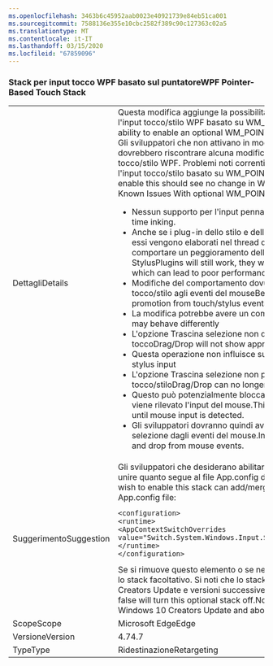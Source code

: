 ```yaml
---
ms.openlocfilehash: 3463b6c45952aab0023e40921739e84eb51ca001
ms.sourcegitcommit: 7588136e355e10cbc2582f389c90c127363c02a5
ms.translationtype: MT
ms.contentlocale: it-IT
ms.lasthandoff: 03/15/2020
ms.locfileid: "67859096"
---
```

### <a name="wpf-pointer-based-touch-stack"></a><span data-ttu-id="d7127-101">Stack per input tocco WPF basato sul puntatore</span><span class="sxs-lookup"><span data-stu-id="d7127-101">WPF Pointer-Based Touch Stack</span></span>

|   |   |
|---|---|
|<span data-ttu-id="d7127-102">Dettagli</span><span class="sxs-lookup"><span data-stu-id="d7127-102">Details</span></span>|<span data-ttu-id="d7127-103">Questa modifica aggiunge la possibilità di attivare uno stack facoltativo per l'input tocco/stilo WPF basato su WM_POINTER.</span><span class="sxs-lookup"><span data-stu-id="d7127-103">This change adds the ability to enable an optional WM_POINTER based WPF touch/stylus stack.</span></span>  <span data-ttu-id="d7127-104">Gli sviluppatori che non attivano in modo esplicito questo supporto non dovrebbero riscontrare alcuna modifica nel comportamento dell'input tocco/stilo WPF. Problemi noti correnti relativi allo stack facoltativo per l'input tocco/stilo basato su WM_POINTER:</span><span class="sxs-lookup"><span data-stu-id="d7127-104">Developers that do not explicitly enable this should see no change in WPF touch/stylus behavior.Current Known Issues With optional WM_POINTER based touch/stylus stack:</span></span><ul><li><span data-ttu-id="d7127-105">Nessun supporto per l'input penna in tempo reale.</span><span class="sxs-lookup"><span data-stu-id="d7127-105">No support for real-time inking.</span></span></li><li><span data-ttu-id="d7127-106">Anche se i plug-in dello stilo e dell'input penna continuano a funzionare, essi vengono elaborati nel thread dell'interfaccia utente, il che può comportare un peggioramento delle prestazioni.</span><span class="sxs-lookup"><span data-stu-id="d7127-106">While inking and StylusPlugins will still work, they will be processed on the UI Thread which can lead to poor performance.</span></span></li><li><span data-ttu-id="d7127-107">Modifiche del comportamento dovute alla promozione da eventi di tocco/stilo agli eventi del mouse</span><span class="sxs-lookup"><span data-stu-id="d7127-107">Behavioral changes due to changes in promotion from touch/stylus events to mouse events</span></span></li><li><span data-ttu-id="d7127-108">La modifica potrebbe avere un comportamento diverso</span><span class="sxs-lookup"><span data-stu-id="d7127-108">Manipulation may behave differently</span></span></li><li><span data-ttu-id="d7127-109">L'opzione Trascina selezione non dà la risposta appropriata per l'input tocco</span><span class="sxs-lookup"><span data-stu-id="d7127-109">Drag/Drop will not show appropriate feedback for touch input</span></span></li><li><span data-ttu-id="d7127-110">Questa operazione non influisce sull'input dello stilo</span><span class="sxs-lookup"><span data-stu-id="d7127-110">This does not affect stylus input</span></span></li><li><span data-ttu-id="d7127-111">L'opzione Trascina selezione non può essere avviata per gli eventi di tocco/stilo</span><span class="sxs-lookup"><span data-stu-id="d7127-111">Drag/Drop can no longer be initiated on touch/stylus events</span></span></li><li><span data-ttu-id="d7127-112">Questo può potenzialmente bloccare l'applicazione fino a quando non viene rilevato l'input del mouse.</span><span class="sxs-lookup"><span data-stu-id="d7127-112">This can potentially hang the application until mouse input is detected.</span></span></li><li><span data-ttu-id="d7127-113">Gli sviluppatori dovranno quindi avviare l'opzione di trascinamento della selezione dagli eventi del mouse.</span><span class="sxs-lookup"><span data-stu-id="d7127-113">Instead, developers should initiate drag and drop from mouse events.</span></span></li></ul>|
|<span data-ttu-id="d7127-114">Suggerimento</span><span class="sxs-lookup"><span data-stu-id="d7127-114">Suggestion</span></span>|<span data-ttu-id="d7127-115">Gli sviluppatori che desiderano abilitare questo stack possono aggiungere o unire quanto segue al file App.config dell'applicazione:</span><span class="sxs-lookup"><span data-stu-id="d7127-115">Developers who wish to enable this stack can add/merge the following to their application's App.config file:</span></span><pre><code class="lang-xml">&lt;configuration&gt;&#13;&#10;&lt;runtime&gt;&#13;&#10;&lt;AppContextSwitchOverrides value=&quot;Switch.System.Windows.Input.Stylus.EnablePointerSupport=true&quot;/&gt;&#13;&#10;&lt;/runtime&gt;&#13;&#10;&lt;/configuration&gt;&#13;&#10;</code></pre><span data-ttu-id="d7127-116">Se si rimuove questo elemento o se ne imposta il valore su False si disattiva lo stack facoltativo. Si noti che lo stack è disponibile solo in Windows 10 Creators Update e versioni successive.</span><span class="sxs-lookup"><span data-stu-id="d7127-116">Removing this or setting the value to false will turn this optional stack off.Note that this stack is available only on Windows 10 Creators Update and above.</span></span>|
|<span data-ttu-id="d7127-117">Scope</span><span class="sxs-lookup"><span data-stu-id="d7127-117">Scope</span></span>|<span data-ttu-id="d7127-118">Microsoft Edge</span><span class="sxs-lookup"><span data-stu-id="d7127-118">Edge</span></span>|
|<span data-ttu-id="d7127-119">Versione</span><span class="sxs-lookup"><span data-stu-id="d7127-119">Version</span></span>|<span data-ttu-id="d7127-120">4.7</span><span class="sxs-lookup"><span data-stu-id="d7127-120">4.7</span></span>|
|<span data-ttu-id="d7127-121">Type</span><span class="sxs-lookup"><span data-stu-id="d7127-121">Type</span></span>|<span data-ttu-id="d7127-122">Ridestinazione</span><span class="sxs-lookup"><span data-stu-id="d7127-122">Retargeting</span></span>|
